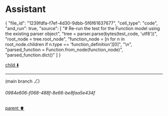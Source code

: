 # Assistant

{
  "file_id": "1239fdfa-f7ef-4d30-9dbb-5f6f61637677",
  "cell_type": "code",
  "and_run": true,
  "source": [
    "# Re-run the test for the Function model using the existing parser object",
    "tree = parser.parse(bytes(test_code, 'utf8'))",
    "root_node = tree.root_node",
    "function_node = [n for n in root_node.children if n.type == 'function_definition'][0]",
    "\n",
    "parsed_function = Function.from_node(function_node)",
    "parsed_function.dict()"
  ]
}

[child ⬇️](#0984e606-f068-488f-8e66-be8faa5e434f)

---

(main branch ⎇)
###### 0984e606-f068-488f-8e66-be8faa5e434f
[parent ⬆️](#a61846b8-a985-4822-90f9-542a675ed326)
